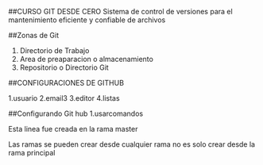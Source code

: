 ##CURSO GIT DESDE CERO
Sistema de control de versiones
para el mantenimiento eficiente y confiable de 
archivos

##Zonas de Git
1. Directorio de Trabajo
2. Area de preaparacion o almacenamiento
3. Repositorio o Directorio Git


##CONFIGURACIONES DE GITHUB


1.usuario
2.email3
3.editor
4.listas

##Configurando Git hub
1.usarcomandos



Esta linea fue creada en la rama master

Las ramas se pueden crear desde cualquier rama no es solo crear desde la rama principal


